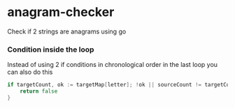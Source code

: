 # anagram-checker
Check if 2 strings are anagrams using go

### Condition inside the loop
Instead of using 2 if conditions in chronological order in the last loop you can also do this
```go 
if targetCount, ok := targetMap[letter]; !ok || sourceCount != targetCount {
    return false
}
```
